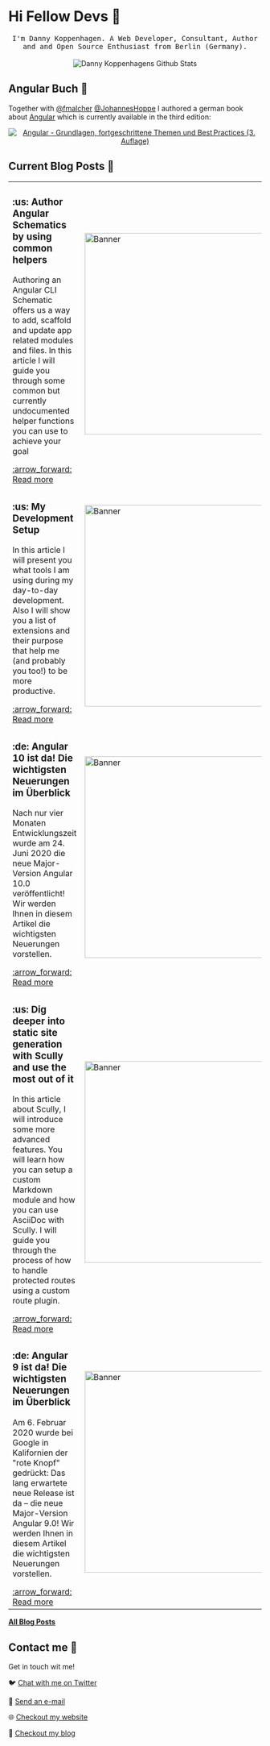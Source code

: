 # Hi Fellow Devs :wave:

<p align="center">
  <samp>
I'm Danny Koppenhagen. A Web Developer, Consultant, Author and and Open Source Enthusiast from Berlin (Germany).
  </samp>
  <br/>
  <br/>
  <img src="https://github-readme-stats.vercel.app/api?username=d-koppenhagen&show_icons=true" alt="Danny Koppenhagens Github Stats"></img>
</p>

## Angular Buch :closed_book:

Together with [@fmalcher](https://github.com/fmalcher) [@JohannesHoppe](https://github.com/JohannesHoppe) I authored a german book about [Angular](https://angular.io) which is currently available in the third edition:

<p align="center">
  <a href="https://angular-buch.com"><img src="https://angular-buch.com/assets/img/book-cover-multiple.png" alt="Angular - Grundlagen, fortgeschrittene Themen und Best Practices (3. Auflage)"></img></a>
</p>

## Current Blog Posts :pencil:

<!-- START: Auto generated by Github Action -->
<table><tr>
  <td>
    <h3>:us: Author Angular Schematics by using common helpers</h3>
    <p>Authoring an Angular CLI Schematic offers us a way to add, scaffold and update app related modules and files. In this article I will guide you through some common but currently undocumented helper functions you can use to achieve your goal</p>
    <a href="https://d-koppenhagen.de//blog/___UNPUBLISHED___kepw8ihb_clayHamVsY3FJOTrgMAekr0QFSRFKSiS">:arrow_forward: Read more</a>
  </td>
  <td>
    <img src="https://d-koppenhagen.de/assets/images/blog/schematics-helpers/schematics-helpers-small.jpg" alt="Banner" width="400px">
  </td>
</tr>

<tr>
  <td>
    <h3>:us: My Development Setup</h3>
    <p>In this article I will present you what tools I am using during my day-to-day development. Also I will show you a list of extensions and their purpose that help me (and probably you too!) to be more productive.</p>
    <a href="https://d-koppenhagen.de//blog/2020-08-my-development-setup">:arrow_forward: Read more</a>
  </td>
  <td>
    <img src="https://d-koppenhagen.de/assets/images/blog/dev-setup/dev-setup-header-small.jpg" alt="Banner" width="400px">
  </td>
</tr>

<tr>
  <td>
    <h3>:de: Angular 10 ist da! Die wichtigsten Neuerungen im Überblick</h3>
    <p>Nach nur vier Monaten Entwicklungszeit wurde am 24. Juni 2020 die neue Major-Version Angular 10.0 veröffentlicht! Wir werden Ihnen in diesem Artikel die wichtigsten Neuerungen vorstellen.</p>
    <a href="https://d-koppenhagen.de//blog/2020-06-angular10">:arrow_forward: Read more</a>
  </td>
  <td>
    <img src="https://d-koppenhagen.de/assets/images/blog/ng10/angular10-small.jpg" alt="Banner" width="400px">
  </td>
</tr>

<tr>
  <td>
    <h3>:us: Dig deeper into static site generation with Scully and use the most out of it</h3>
    <p>In this article about Scully, I will introduce some more advanced features. You will learn how you can setup a custom Markdown module and how you can use AsciiDoc with Scully. I will guide you through the process of how to handle protected routes using a custom route plugin.</p>
    <a href="https://d-koppenhagen.de//blog/2020-03-dig-deeper-into-scully-ssg">:arrow_forward: Read more</a>
  </td>
  <td>
    <img src="https://d-koppenhagen.de/assets/images/blog/scully/scully-header2-small.jpg" alt="Banner" width="400px">
  </td>
</tr>

<tr>
  <td>
    <h3>:de: Angular 9 ist da! Die wichtigsten Neuerungen im Überblick</h3>
    <p>Am 6. Februar 2020 wurde bei Google in Kalifornien der "rote Knopf" gedrückt: Das lang erwartete neue Release ist da – die neue Major-Version Angular 9.0! Wir werden Ihnen in diesem Artikel die wichtigsten Neuerungen vorstellen.</p>
    <a href="https://d-koppenhagen.de//blog/2020-02-angular9">:arrow_forward: Read more</a>
  </td>
  <td>
    <img src="https://d-koppenhagen.de/assets/images/blog/ng9/angular9-small.jpg" alt="Banner" width="400px">
  </td>
</tr>

</table>
<!-- END: Auto generated by Github Action -->

[**All Blog Posts**](https://d-koppenhagen.de/blog)

## Contact me :speech_balloon:

Get in touch wit me!

:bird: <a href="https://twitter.com/d_koppenhagen">Chat with me on Twitter</a>

:e-mail: <a href="mailto:mail@d-koppenhagen.de">Send an e-mail</a>

:globe_with_meridians: <a href="https://d-koppenhagen.de">Checkout my website</a>

:memo: <a href="https://d-koppenhagen.de/blog">Checkout my blog</a>
